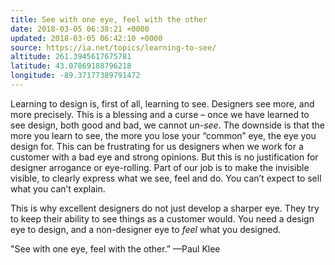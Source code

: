 ```yaml
---
title: See with one eye, feel with the other
date: 2018-03-05 06:38:21 +0000
updated: 2018-03-05 06:42:10 +0000
source: https://ia.net/topics/learning-to-see/
altitude: 261.3945617675781
latitude: 43.07869188796218
longitude: -89.37177389791472
---
```

Learning to design is, first of all, learning to see. Designers see more, and more precisely. This is a blessing and a curse – once we have learned to see design, both good and bad, we cannot *un-see*. The downside is that the more you learn to see, the more you lose your “common” eye, the eye you design for. This can be frustrating for us designers when we work for a customer with a bad eye and strong opinions. But this is no justification for designer arrogance or eye-rolling. Part of our job is to make the invisible visible, to clearly express what we see, feel and do. You can’t expect to sell what you can’t explain.  

This is why excellent designers do not just develop a sharper eye. They try to keep their ability to see things as a customer would. You need a design eye to design, and a non-designer eye to *feel* what you designed.
"See with one eye, feel with the other.” —Paul Klee